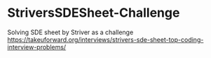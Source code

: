 # StriversSDESheet-Challenge
Solving SDE sheet by Striver as a challenge 
https://takeuforward.org/interviews/strivers-sde-sheet-top-coding-interview-problems/
